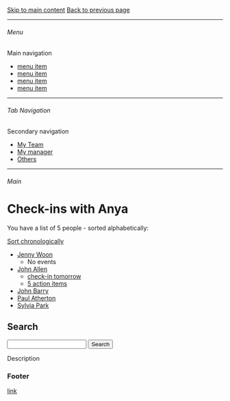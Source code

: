 [Skip to main content](#Main)
[Back to previous page](#)

---

###### Menu
Main navigation
- [menu item](#)
- [menu item](#)
- [menu item](#)
- [menu item](#)

---

###### Tab Navigation
Secondary navigation
- [My Team](#)
- [My manager](#)
- [Others](#)

---

<a name="Main"></a>
###### Main 

# Check-ins with Anya

You have a list of 5 people - sorted alphabetically:

[Sort chronologically](#)

- [Jenny Woon](#)
    - No events 
- [John Allen](#)
    - [check-in tomorrow](#)
    - [5 action items](#) 
- [John Barry](#)
- [Paul Atherton](#)
- [Sylvia Park](#)


## Search

<form role="search" method="POST" action="https://www.google.com">
  <input type="search" aria-label="search text" size="20">
  <input type="submit" value="Search">
</form>

Description

### Footer

[link](#)
